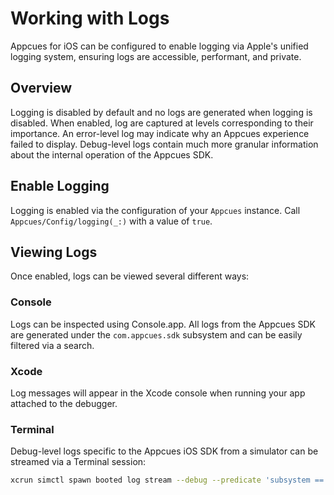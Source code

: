 # Working with Logs

Appcues for iOS can be configured to enable logging via Apple's unified logging system, ensuring logs are accessible, performant, and private.

## Overview

Logging is disabled by default and no logs are generated when logging is disabled. When enabled, log are captured at levels corresponding to their importance. An error-level log may indicate why an Appcues experience failed to display. Debug-level logs contain much more granular information about the internal operation of the Appcues SDK. 

## Enable Logging

Logging is enabled via the configuration of your ``Appcues`` instance. Call ``Appcues/Config/logging(_:)`` with a value of `true`.

## Viewing Logs

Once enabled, logs can be viewed several different ways:

### Console

Logs can be inspected using Console.app. All logs from the Appcues SDK are generated under the `com.appcues.sdk` subsystem and can be easily filtered via a search.

### Xcode

Log messages will appear in the Xcode console when running your app attached to the debugger.

### Terminal

Debug-level logs specific to the Appcues iOS SDK from a simulator can be streamed via a Terminal session:

```sh
xcrun simctl spawn booted log stream --debug --predicate 'subsystem == "com.appcues.sdk"'
```
